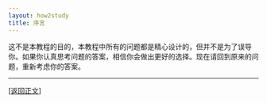 ```yaml
---
layout: how2study
title: 序言
---
```


这不是本教程的目的，本教程中所有的问题都是精心设计的，但并不是为了误导你。如果你认真思考问题的答案，相信你会做出更好的选择。现在请回到原来的问题，重新考虑你的答案。

***

[[返回正文](how2study_0.html#asw04)]
